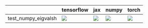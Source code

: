 |                     | tensorflow                                                                                                           | jax                                                                                                                  | numpy                                                                                                                                                                                  | torch                                                                                                                                                                                  |
|:--------------------|:---------------------------------------------------------------------------------------------------------------------|:---------------------------------------------------------------------------------------------------------------------|:---------------------------------------------------------------------------------------------------------------------------------------------------------------------------------------|:---------------------------------------------------------------------------------------------------------------------------------------------------------------------------------------|
| test_numpy_eigvalsh | <a href="null" rel="noopener noreferrer" target="_blank"><img src=https://img.shields.io/badge/-success-success></a> | <a href="null" rel="noopener noreferrer" target="_blank"><img src=https://img.shields.io/badge/-success-success></a> | <a href="https://github.com/unifyai/ivy/actions/runs/3924113999/jobs/6708150456" rel="noopener noreferrer" target="_blank"><img src=https://img.shields.io/badge/-success-success></a> | <a href="https://github.com/unifyai/ivy/actions/runs/3924113999/jobs/6708150456" rel="noopener noreferrer" target="_blank"><img src=https://img.shields.io/badge/-success-success></a> |
